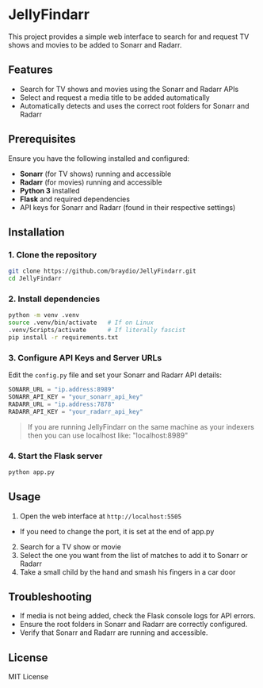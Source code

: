 
# JellyFindarr 
This project provides a simple web interface to search for and request TV shows and movies to be added to Sonarr and Radarr.

## Features
- Search for TV shows and movies using the Sonarr and Radarr APIs
- Select and request a media title to be added automatically
- Automatically detects and uses the correct root folders for Sonarr and Radarr

## Prerequisites
Ensure you have the following installed and configured:
- **Sonarr** (for TV shows) running and accessible
- **Radarr** (for movies) running and accessible
- **Python 3** installed
- **Flask** and required dependencies
- API keys for Sonarr and Radarr (found in their respective settings)

## Installation
### 1. Clone the repository
```sh
git clone https://github.com/braydio/JellyFindarr.git
cd JellyFindarr
```

### 2. Install dependencies

```sh
python -m venv .venv
source .venv/bin/activate   # If on Linux
.venv/Scripts/activate      # If literally fascist
pip install -r requirements.txt
```

### 3. Configure API Keys and Server URLs
Edit the `config.py` file and set your Sonarr and Radarr API details:
```python
SONARR_URL = "ip.address:8989"
SONARR_API_KEY = "your_sonarr_api_key"
RADARR_URL = "ip.address:7878"
RADARR_API_KEY = "your_radarr_api_key"
```
> If you are running JellyFindarr on the same machine as your indexers then you can use localhost like: "localhost:8989"

### 4. Start the Flask server
```sh
python app.py
```

## Usage
1. Open the web interface at `http://localhost:5505`
  - If you need to change the port, it is set at the end of app.py
2. Search for a TV show or movie
3. Select the one you want from the list of matches to add it to Sonarr or Radarr
4. Take a small child by the hand and smash his fingers in a car door

## Troubleshooting
- If media is not being added, check the Flask console logs for API errors.
- Ensure the root folders in Sonarr and Radarr are correctly configured.
- Verify that Sonarr and Radarr are running and accessible.

## License
MIT License

